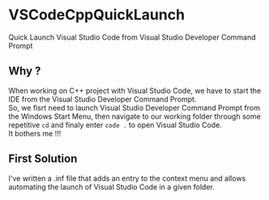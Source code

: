 # VSCodeCppQuickLaunch
Quick Launch Visual Studio Code from Visual Studio Developer Command Prompt

## Why ?
When working on C++ project with Visual Studio Code, we have to start the IDE from the Visual Studio Developer Command Prompt.    
So, we fisrt need to launch Visual Studio Developer Command Prompt from the Windows Start Menu, then navigate to our working folder through some repetitive `cd` and finaly enter `code .` to  open Visual Studio Code.   
It bothers me !!!

## First Solution
I've written a .inf file that adds an entry to the context menu and allows automating the launch of Visual Studio Code in a given folder.   

